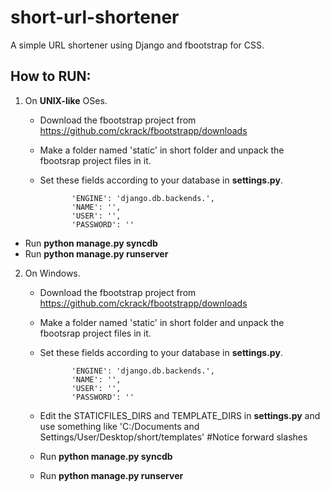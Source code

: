 short-url-shortener
===================

A simple URL shortener using Django and fbootstrap for CSS.


How to RUN:
-----------
 1. On **UNIX-like** OSes.
    - Download the fbootstrap project from https://github.com/ckrack/fbootstrapp/downloads
    - Make a folder named 'static' in short folder and unpack the fbootsrap project files in it.
    - Set these fields according to your database in **settings.py**.

                 'ENGINE': 'django.db.backends.',
                 'NAME': '',
                 'USER': '',
                 'PASSWORD': ''
   - Run **python manage.py syncdb**
   - Run **python manage.py runserver**

 2. On Windows.
    - Download the fbootstrap project from https://github.com/ckrack/fbootstrapp/downloads <br />
    - Make a folder named 'static' in short folder and unpack the fbootsrap project files in it.<br />
    - Set these fields according to your database in **settings.py**.

                 'ENGINE': 'django.db.backends.',
                 'NAME': '',
                 'USER': '',
                 'PASSWORD': ''
    - Edit the STATICFILES_DIRS and TEMPLATE_DIRS in **settings.py** and use something like
      'C:/Documents and Settings/User/Desktop/short/templates'  #Notice forward slashes
    - Run **python manage.py syncdb**
    - Run **python manage.py runserver**
